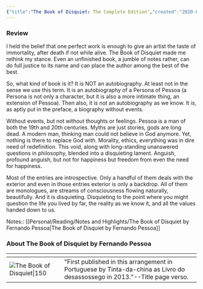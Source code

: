 ```yaml
---
{"title":"The Book of Disquiet: The Complete Edition","created":"2020-03-04T00:00:00+06:00","updated":"2023-01-05T17:21:45+06:00","read_at":["2022-06-28T00:00:00+06:00"],"read_count":1,"authors":["Fernando Pessoa"],"status":"Read","rating":5,"reviewed":true,"dg-publish":true,"cover":"https://images-na.ssl-images-amazon.com/images/S/compressed.photo.goodreads.com/books/1591219012i/40881621.jpg","metatags":{"og:image":"https://images-na.ssl-images-amazon.com/images/S/compressed.photo.goodreads.com/books/1591219012i/40881621.jpg"},"permalink":"/personal/reading/books/read/the-book-of-disquiet-the-complete-edition-by-fernando-pessoa/","dgPassFrontmatter":true}
---
```


### Review
I held the belief that one perfect work is enough to give an artist the taste of immortality, after death if not while alive. The Book of Disquiet made me rethink my stance. Even an unfinished book, a jumble of notes rather, can do full justice to its name and can place the author among the best of the best.

So, what kind of book is it? It is NOT an autobiography. At least not in the sense we use this term. It is an autobiography of a Persona of Pessoa (a Persona is not only a character, but it is also a more intimate thing, an extension of Pessoa). Then also, it is not an autobiography as we know. It is, as aptly put in the preface, a biography without events.

Without events, but not without thoughts or feelings. Pessoa is a man of both the 19th and 20th centuries. Myths are just stories, gods are long dead. A modern man, thinking man could not believe in God anymore. Yet, nothing is there to replace God with. Morality, ethics, everything was in dire need of redefinition. This void, along with long-standing unanswered questions in philosophy, blended into a disquieting lament. Anguish, profound anguish, but not for happiness but freedom from even the need for happiness.

Most of the entries are introspective. Only a handful of them deals with the exterior and even in those entries exterior is only a backdrop. All of them are monologues, are streams of consciousness flowing naturally, beautifully. And it is disquieting. Disquieting to the point where you might question the life you lived by far, the reality as we know it, and all the values handed down to us.

Notes:: [[Personal/Reading/Notes and Highlights/The Book of Disquiet by Fernando Pessoa\|The Book of Disquiet by Fernando Pessoa]]

### About The Book of Disquiet by Fernando Pessoa
| <!-- -->    | <!-- -->    |
|-------------|-------------|
| ![The Book of Disquiet\|150](https://images-na.ssl-images-amazon.com/images/S/compressed.photo.goodreads.com/books/1591219012i/40881621.jpg)         | "First published in this arrangement in Portuguese by Tinta-da-china as Livro do desassossego in 2013."--Title page verso.         |
